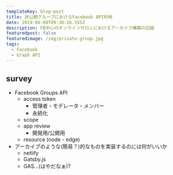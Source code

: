 ```yaml
---
templateKey: blog-post
title: 非公開グループにおけるFacebook API利用
date: 2019-06-08T09:30:26.555Z
description: FB中心のオンラインサロンにおけるアーカイブ構築の記録
featuredpost: false
featuredimage: /img/private-group.jpg
tags:
  - Facebook
  - Graph API
---
```

## survey
- Facebook Groups API
  - access token
    - 管理者・モデレータ・メンバー
    - 永続化
  - scope
  - app review
    - 開発用/公開用
  - resource (node - edge)
- アーカイブのような(簡易？)的なものを実装するのには何がいいか
  - netlify
  - Gatsby.js
  - GAS...(はやだなぁ)?

